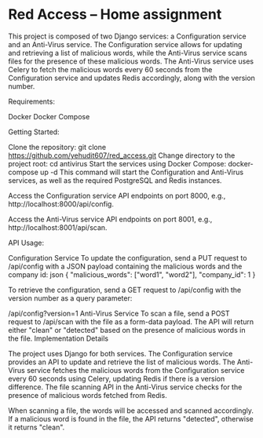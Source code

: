 # Red Access – Home assignment 


This project is composed of two Django services: a Configuration service and an Anti-Virus service. The Configuration service allows for updating and retrieving a list of malicious words, while the Anti-Virus service scans files for the presence of these malicious words. The Anti-Virus service uses Celery to fetch the malicious words every 60 seconds from the Configuration service and updates Redis accordingly, along with the version number.

Requirements:

Docker
Docker Compose

Getting Started:

Clone the repository:
git clone https://github.com/yehudit607/red_access.git
Change directory to the project root:
cd antivirus
Start the services using Docker Compose:
docker-compose up -d
This command will start the Configuration and Anti-Virus services, as well as the required PostgreSQL and Redis instances.

Access the Configuration service API endpoints on port 8000, e.g., http://localhost:8000/api/config.

Access the Anti-Virus service API endpoints on port 8001, e.g., http://localhost:8001/api/scan.

API Usage:

Configuration Service
To update the configuration, send a PUT request to /api/config with a JSON payload containing the malicious words and the company id:
json
{
  "malicious_words": ["word1", "word2"],
  "company_id": 1
}

To retrieve the configuration, send a GET request to /api/config with the version number as a query parameter:

/api/config?version=1
Anti-Virus Service
To scan a file, send a POST request to /api/scan with the file as a form-data payload. The API will return either "clean" or "detected" based on the presence of malicious words in the file.
Implementation Details

The project uses Django for both services. The Configuration service provides an API to update and retrieve the list of malicious words. The Anti-Virus service fetches the malicious words from the Configuration service every 60 seconds using Celery, updating Redis if there is a version difference. The file scanning API in the Anti-Virus service checks for the presence of malicious words fetched from Redis.

When scanning a file, the words will be accessed and scanned accordingly. If a malicious word is found in the file, the API returns "detected", otherwise it returns "clean".
